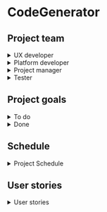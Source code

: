 # CodeGenerator
## Project team
<details>
<summary>UX developer</summary>

### Responsibilities
* Create responsible design;
* Provide proper data transition and information update;
* Create responsible design for different platforms.
</details>

<details>
<summary>Platform developer</summary>

### Responsibilities
* Handle library releases
* Provide documentation for the user-library
* Cross-platform developing
</details>

<details>
<summary>Project manager</summary>

### Responsibilities
* Inform stakeholders on the updates and developing progress
* Supply proper user-stories and stakeholders' requirements
* Handle project releases
</details>

<details>
<summary>Tester</summary>

### Responsibilities
* Confirm project usability
* Test updating and supply testing chain
</details>

## Project goals
<details>
<summary>To do</summary>

- [ ] Create user-friendly interface to help user get along with libriary
- [ ] Craete Nuget libriary to share code within other programmers
- [ ] Create web-page to share updates, news and tutorials
- [ ] Integrate project for different platforms.
- [ ] Support different programming languages.
- [ ] Provide cloud data storage
- [ ] Create cross-device code imports and exports.
</details>
<details>
<summary>Done</summary>

</details>

## Schedule
<details>
<summary>
Project Schedule
</summary>

![Code generator schedule](https://github.com/IhorMruchko/CodeGenerator/assets/55592478/d891f6ea-9c54-4cfd-9edb-da6f0027f376?raw=true)

</details>

## User stories
<details>
<summary> 
User stories
</summary>

<table>
    <thead>
        <tr>
            <th>№</th>
            <th>Title</th>
            <th>Priority</th>
            <th>Estimate</th>
        </tr>
    </thead>
    <tbody>
        <tr>
            <td>1</td>
            <td>Sign up</td>
            <td>High</td>
            <td>2 days</td>
        </tr>
      <tr>
        <td colspan=4 width=500>
          <b>User Story:</b> </br>
          As a user, </br>
          I want to get access to the full functionality of the application </br>
          so that all actions can be saved and restored. </br>
        </td>
      </tr>
      <tr>
        <td colspan=4>
          <b>Acceptance Criteria:</b> </br>
          Given unregistered user without an account. </br>
          When user registers. </br>
          Then give an access to the application features. </br>
        </td>
      </tr>
      <tr>
        <td>2</td>
        <td>Log in</td>
        <td>High</td>
        <td>2 days</td>
      </tr>
      <tr>
        <td colspan=4 width=500>
          <b>User Story:</b> </br>
          As a registered user, </br>
          I want to access my generated code and saved templates for it </br>
          so that can simplify code storaging and sharing. </br>
        </td>
      </tr>
      <tr>
        <td colspan=4>
          <b>Acceptance Criteria:</b> </br>
          Given registered user. </br>
          When he enteres right username and password. </br>
          Then give him an access to his code and data. </br>
        </td>
      </tr>
    <tr>
      <td>3</td>
      <td>Autorization and security</td>
      <td>High</td>
      <td>5 hours</td>
    </tr>
    <tr>
      <td colspan=4 width=500>
        <b>User Story:</b> </br>
        As a registered user, </br>
        I want to be sure that my code will be secured </br>
        so that save my code from the unacceptable access. </br>
      </td>
    </tr>
    <tr>
      <td colspan=4>
        <b>Acceptance Criteria:</b> </br>
        Given user. </br>
        When he tries to enter username or password and one of them is wrong. </br>
        Then send him e-mail about these attemps. </br>
      </td>
    </tr>
  <tr>
    <td>4</td>
    <td>Reset password</td>
    <td>High</td>
    <td>3 hours</td>
  </tr>
  <tr>
    <td colspan=4 width=500>
      <b>User Story:</b> </br>
      As a registered user, </br>
      I want to reset my password in case I forgotten it </br>
      so that makes easely enter the application. </br>
    </td>
  </tr>
  <tr>
    <td colspan=4>
      <b>Acceptance Criteria:</b> </br>
      Given registered user with forgotten password. </br>
      When user press forgot password button. </br>
      Then email with password reset token send. </br>
    </td>
  </tr>
  <tr>
    <td>5</td>
    <td>Double verification</td>
    <td>Default</td>
    <td>7 hours</td>
  </tr>
  <tr>
    <td colspan=4 width=500>
      <b>User Story:</b> </br>
      As a registered user, </br>
      I want to set double verification </br>
      so that makes my account more secured. </br>
    </td>
  </tr>
  <tr>
    <td colspan=4>
      <b>Acceptance Criteria:</b> </br>
      Given registered user with provided phone number and turned on double notification setting </br>
      When user enters the application </br>
      Then special code will be send to the his phone number </br>
    </td>
  </tr>
 <tr>
    <td>6</td>
    <td>Multilingual support</td>
    <td>Default</td>
    <td>7 hours</td>
  </tr>
  <tr>
    <td colspan=4 width=500>
      <b>User Story:</b> </br>
      As a registered user, </br>
      I want to set my native language of the UI </br>
      so that gives an clear understanding of what is displayed. </br>
    </td>
  </tr>
  <tr>
    <td colspan=4>
      <b>Acceptance Criteria:</b> </br>
      Given registered user </br>
      When user changes language settings </br>
      Then all specified translatable blocks will be translated. </br>
    </td>
  </tr>
<tr>
    <td>7</td>
    <td>Manual language edit</td>
    <td>Low</td>
    <td>3 days</td>
  </tr>
  <tr>
    <td colspan=4 width=500>
      <b>User Story:</b> </br>
      As a registerd user, </br>
      I want to be able to add my own translation if I am a native speaker </br>
      so that helps the application to grow and increase usability of the project. </br>
    </td>
  </tr>
  <tr>
    <td colspan=4>
      <b>Acceptance Criteria:</b> </br>
      Given registered user </br>
      When user provides translations of the specific UI item </br>
      Then this data will be saved as a custom user translation dictionary and it will be possible to suggest this translation as an translation on the application level. </br>
    </td>
  </tr>
<tr>
    <td>8</td>
    <td>Suggest translation</td>
    <td>Low</td>
    <td>7 hours</td>
  </tr>
  <tr>
    <td colspan=4 width=500>
      <b>User Story:</b> </br>
      As a registered user with a custom translation, </br>
      I want to suggest this translation for developers to add this one to the application in the future release </br>
      so that helps extend translational base of the application. </br>
    </td>
  </tr>
  <tr>
    <td colspan=4>
      <b>Acceptance Criteria:</b> </br>
      Given registered user with custom translation </br>
      When suggest button on the localization setting page pressed </br>
      Then this request sends to the developer, converted as itegratable code. </br>
    </td>
  </tr>
<tr>
    <td>9</td>
    <td>Differrent themes</td>
    <td>Low</td>
    <td>8 hours</td>
  </tr>
  <tr>
    <td colspan=4 width=500>
      <b>User Story:</b> </br>
      As a registered user, </br>
      I want to change UI appearence </br>
      so that can make UI more friendly and flexible. </br>
    </td>
  </tr>
  <tr>
    <td colspan=4>
      <b>Acceptance Criteria:</b> </br>
      Given registered user </br>
      When user changes the theme setting on the setting page </br>
      Then UI will be updated on the specified theme </br>
    </td>
  </tr>
<tr>
    <td>10</td>
    <td>Get access to the theme base</td>
    <td>Low</td>
    <td>3 hours</td>
  </tr>
  <tr>
    <td colspan=4 width=500>
      <b>User Story:</b> </br>
      As a registered user, </br>
      I want to be able to install different themes </br>
      so that makes UI more flexible and adaptable. </br>
    </td>
  </tr>
  <tr>
    <td colspan=4>
      <b>Acceptance Criteria:</b> </br>
      Given registered user </br>
      When user instals theme to the application </br>
      Then it can be visible on the theme setting </br>
    </td>
  </tr>
<tr>
    <td>11</td>
    <td>Add ability to create custom theme</td>
    <td>Low</td>
    <td>5 hours</td>
  </tr>
  <tr>
    <td colspan=4 width=500>
      <b>User Story:</b> </br>
      As a user-programmer or user, </br>
      I want to be able to create custom theme and apload it to the themes' base </br>
      so that helps extend application functionality and apearence. </br>
    </td>
  </tr>
  <tr>
    <td colspan=4>
      <b>Acceptance Criteria:</b> </br>
      Given registered user </br>
      When he set up custom theme </br>
      Then suggest him to upload this theme to the application base. In case user agreed - updload this to the public access. </br>
    </td>
  </tr>
<tr>
    <td>12</td>
    <td>Create code-generation project</td>
    <td>High</td>
    <td>5 days</td>
  </tr>
  <tr>
    <td colspan=4 width=500>
      <b>User Story:</b> </br>
      As a registered user, </br>
      I want to create new project </br>
      so that I can generate my new code. </br>
    </td>
  </tr>
  <tr>
    <td colspan=4>
      <b>Acceptance Criteria:</b> </br>
      Given registered user </br>
      When user press "Craete" button on the code generation screan </br>
      Then new project will be created, saved and be visible for the user on the projects screan. </br>
    </td>
  </tr>
<tr>
    <td>13</td>
    <td>View all created projects</td>
    <td>High</td>
    <td>4 days</td>
  </tr>
  <tr>
    <td colspan=4 width=500>
      <b>User Story:</b> </br>
      As a registered user, </br>
      I want to be able to see all my projects created via the application </br>
      so that I can access any project to view all generated code. </br>
    </td>
  </tr>
  <tr>
    <td colspan=4>
      <b>Acceptance Criteria:</b> </br>
      Given registered user </br>
      When user opens projects screan </br>
      Then all his projects will be loaded and displayed on the latest version of them </br>
    </td>
  </tr>
  </tbody>
<tr>
    <td>14</td>
    <td>Change projects view type</td>
    <td>Default</td>
    <td>2 days</td>
  </tr>
  <tr>
    <td colspan=4 width=500>
      <b>User Story:</b> </br>
      As a registered user, </br>
      I want to be able to view all my projects in different vays (as treeview, as galery view) </br>
      so that makes code finding easy. </br>
    </td>
  </tr>
  <tr>
    <td colspan=4>
      <b>Acceptance Criteria:</b> </br>
      Given registered user on the projects screan </br>
      When user changes apearene of the view to another one </br>
      Then all projects will be displayed in selected view.  </br>
    </td>
  </tr>
<tr>
    <td>15</td>
    <td>Make project view editable</td>
    <td>Low</td>
    <td>2 hours</td>
  </tr>
  <tr>
    <td colspan=4 width=500>
      <b>User Story:</b> </br>
      As a user-programmer, </br>
      I want to create my own apearence using application </br>
      so that extends application functionality dinamicly. </br>
    </td>
  </tr>
  <tr>
    <td colspan=4>
      <b>Acceptance Criteria:</b> </br>
      Given registered programming user </br>
      When he generates code to display projects and send it to the application developers. </br>
      Then suggested view will be added to the application. </br>
    </td>
  </tr>
<tr>
    <td>16</td>
    <td>View specific code project</td>
    <td>High</td>
    <td>1 week</td>
  </tr>
  <tr>
    <td colspan=4 width=500>
      <b>User Story:</b> </br>
      As a registered user, </br>
      I want to open specific project to view generated code </br>
      so that I can user this code repeatedly. </br>
    </td>
  </tr>
  <tr>
    <td colspan=4>
      <b>Acceptance Criteria:</b> </br>
      Given registered user on the projects screan </br>
      When user presses on the specific project view  </br>
      Then he will be redirected to the project code view page </br>
    </td>
  </tr>
<tr>
    <td>17</td>
    <td>Edit project code</td>
    <td>High</td>
    <td>2 weeks</td>
  </tr>
  <tr>
    <td colspan=4 width=500>
      <b>User Story:</b> </br>
      As a registered user, </br>
      I want to be able to edit my code within the application </br>
      so that I can modify code without using any other code-editors. </br>
    </td>
  </tr>
  <tr>
    <td colspan=4>
      <b>Acceptance Criteria:</b> </br>
      Given registered user on the specific project view screan</br>
      When he presses edit button </br>
      Then specific project view turns into mutable code-base. </br>
    </td>
  </tr>
<tr>
    <td>18</td>
    <td>Upload existing files to the application</td>
    <td>High</td>
    <td>2 weeks</td>
  </tr>
  <tr>
    <td colspan=4 width=500>
      <b>User Story:</b> </br>
      As a registered user, </br>
      I want to be able to upload existing project to the application</br>
      so that will increase usablity of the application with another code-editors. </br>
    </td>
  </tr>
  <tr>
    <td colspan=4>
      <b>Acceptance Criteria:</b> </br>
      Given registered user </br>
      When user presses "Add" button on the projects screan </br>
      Then give user an opportunity to select localy stored code and upload this file to the appication. </br>
    </td>
  </tr>
<tr>
    <td>19</td>
    <td>Upload files to the specific project</td>
    <td>High</td>
    <td>3 days</td>
  </tr>
  <tr>
    <td colspan=4 width=500>
      <b>User Story:</b> </br>
      As a registered user, </br>
      I want to upload some files, not all project to the application </br>
      so that will maka application's projects more editable and flexible. </br>
    </td>
  </tr>
  <tr>
    <td colspan=4>
      <b>Acceptance Criteria:</b> </br>
      Given registered user on the specific project view screan </br>
      When user presses "Add" button </br>
      Then open file explorer and upload selected file(s) to the project code base </br>
    </td>
  </tr>
<tr>
    <td>20</td>
    <td>Delete some files from the project</td>
    <td>High</td>
    <td>6 hours</td>
  </tr>
  <tr>
    <td colspan=4 width=500>
      <b>User Story:</b> </br>
      As a registered user, </br>
      I want to delete the project I have created </br>
      so that remove all unnessesary code from my viewer. </br>
    </td>
  </tr>
  <tr>
    <td colspan=4>
      <b>Acceptance Criteria:</b> </br>
      Given registered user on the specific project view screan </br>
      When user hover over the file </br>
      Then display the delete button and after pressign delete the file(s) from the project </br>
    </td>
  </tr>
<tr>
    <td>21</td>
    <td>Ensure deletion</td>
    <td>High</td>
    <td>2 hours</td>
  </tr>
  <tr>
    <td colspan=4 width=500>
      <b>User Story:</b> </br>
      As a user </br>
      I want to be warned before the deletion of the file(s) </br>
      so that can save me from the deletion of the wrong files. </br>
    </td>
  </tr>
  <tr>
    <td colspan=4>
      <b>Acceptance Criteria:</b> </br>
      Given registeed user </br>
      When he presses delete button on the file view</br>
      Then display warning dialog including all files that will be deleted after confirming </br>
    </td>
  </tr>
<tr>
    <td>22</td>
    <td>Syncronize deletion of the file</td>
    <td>Default</td>
    <td>4 hours</td>
  </tr>
  <tr>
    <td colspan=4 width=500>
      <b>User Story:</b> </br>
      As a registered user, </br>
      I want to be able to delete file not only from the application and even from my computer </br>
      so that saves time of edition project in several places. </br>
    </td>
  </tr>
  <tr>
    <td colspan=4>
      <b>Acceptance Criteria:</b> </br>
      Given registed user with confirmed deletion  </br>
      When warning dialog appears, suggest user to delete files on his computer </br>
      Then delete files not only from the application but on the user's computer </br>
    </td>
  </tr>
<tr>
    <td>23</td>
    <td>All project deletion</td>
    <td>High</td>
    <td>2 days</td>
  </tr>
  <tr>
    <td colspan=4 width=500>
      <b>User Story:</b> </br>
      As a registered user, </br>
      I want to delete all project from the application </br>
      so that can remove unused code bases from the application. </br>
    </td>
  </tr>
  <tr>
    <td colspan=4>
      <b>Acceptance Criteria:</b> </br>
      Given registered user </br>
      When user presses delete button on the project after hovering above it </br>
      Then remove project reference from the application </br>
    </td>
  </tr>
<tr>
    <td>24</td>
    <td>Warning on project deletion</td>
    <td>High</td>
    <td>3 hours</td>
  </tr>
  <tr>
    <td colspan=4 width=500>
      <b>User Story:</b> </br>
      As a registered user, </br>
      I want to be warned that I am about to delete the project </br>
      so that saves me from the deletion of the wrong project. </br>
    </td>
  </tr>
  <tr>
    <td colspan=4>
      <b>Acceptance Criteria:</b> </br>
      Given registered user </br>
      When user presses delete project button </br>
      Then warning dialog will apear. </br>
    </td>
  </tr>
<tr>
    <td>25</td>
    <td>Delete all project on the computer</td>
    <td>Low</td>
    <td>2 hours</td>
  </tr>
  <tr>
    <td colspan=4 width=500>
      <b>User Story:</b> </br>
      As a registered user, </br>
      I want to delete project from the computer via the application </br>
      so that syncrhonize updates for different other applications. </br>
    </td>
  </tr>
  <tr>
    <td colspan=4>
      <b>Acceptance Criteria:</b> </br>
      Given registered user </br>
      When warning dialog apeares </br>
      Then suggest user to delete this project from his computer. </br>
    </td>
  </tr>
</table>

</details>
